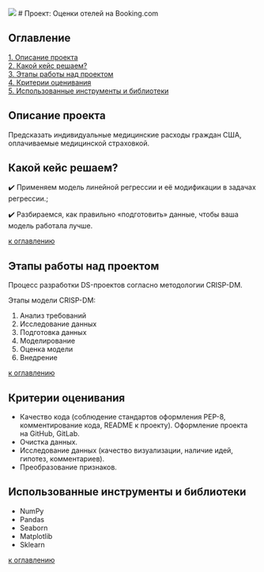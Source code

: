 <img src=https://lms-cdn.skillfactory.ru/assets/courseware/v1/2c3b5a00129b4dbedff6ed9fd2995cdb/asset-v1:SkillFactory+DSPR-2.0+14JULY2021+type@asset+block/dst3-ml1-3_2.png>
# Проект: Оценки отелей на Booking.com

## Оглавление
[1. Описание проекта](#описание-проекта)  
[2. Какой кейс решаем?](#какой-кейс-решаем)   
[3. Этапы работы над проектом](#этапы-работы-над-проектом)      
[4. Критерии оценивания](#критерии-оценивания)  
[5. Использованные инструменты и библиотеки](#использованные-инструменты-и-библиотеки)    

## Описание проекта

Предсказать индивидуальные медицинские расходы граждан США, оплачиваемые медицинской страховкой.

## Какой кейс решаем?

✔️ Применяем модель линейной регрессии и её модификации в задачах регрессии.;

✔️ Разбираемся,  как правильно «подготовить» данные, чтобы ваша модель работала лучше.

[к оглавлению](#Оглавление)

## Этапы работы над проектом

Процесс разработки DS-проектов согласно методологии CRISP-DM.

Этапы модели CRISP-DM:

1. Анализ требований
2. Исследование данных
3. Подготовка данных
4. Моделирование
5. Оценка модели
6. Внедрение

[к оглавлению](#Оглавление)

## Критерии оценивания

* Качество кода (соблюдение стандартов оформления PEP-8, комментирование кода, README к проекту). Оформление проекта на GitHub, GitLab.
* Очистка данных.
* Исследование данных (качество визуализации, наличие идей, гипотез, комментариев).
* Преобразование признаков.

## Использованные инструменты и библиотеки 

* NumPy
* Pandas
* Seaborn
* Matplotlib
* Sklearn

[к оглавлению](#Оглавление)
